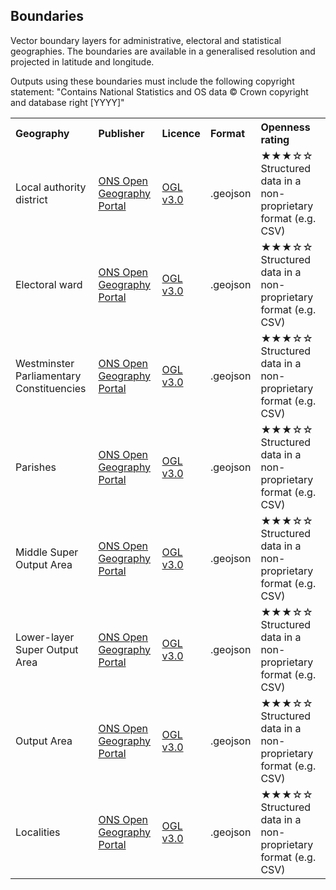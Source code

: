 ## Boundaries

Vector boundary layers for administrative, electoral and statistical geographies. The boundaries are available in a generalised resolution and projected in latitude and longitude.    

Outputs using these boundaries must include the following copyright statement: "Contains National Statistics and OS data © Crown copyright and database right [YYYY]"     

 <table>
  <tr>
    <th align="left">Geography</th>
    <th align="left">Publisher</th>
    <th align="left">Licence</th>
    <th align="left">Format</th>
    <th align="left">Openness rating</th>
  </tr>
  <tr>
    <td>Local authority district</td>
    <td><a href="https://geoportal.statistics.gov.uk/">ONS Open Geography Portal</a></td>
    <td><a href="http://www.nationalarchives.gov.uk/doc/open-government-licence/version/3/">OGL v3.0</a></td>
    <td>.geojson</td>
    <td>&#9733&#9733&#9733&#9734&#9734&nbsp; Structured data in a non-proprietary format (e.g. CSV)</td>
  </tr>
  <tr>
    <td>Electoral ward</td>
    <td><a href="https://geoportal.statistics.gov.uk/">ONS Open Geography Portal</a></td>
    <td><a href="http://www.nationalarchives.gov.uk/doc/open-government-licence/version/3/">OGL v3.0</a></td>
    <td>.geojson</td>
    <td>&#9733&#9733&#9733&#9734&#9734&nbsp; Structured data in a non-proprietary format (e.g. CSV)</td>
  </tr>
  <tr>
    <td>Westminster Parliamentary Constituencies</td>
    <td><a href="https://geoportal.statistics.gov.uk/">ONS Open Geography Portal</a></td>
    <td><a href="http://www.nationalarchives.gov.uk/doc/open-government-licence/version/3/">OGL v3.0</a></td>
    <td>.geojson</td>
    <td>&#9733&#9733&#9733&#9734&#9734&nbsp; Structured data in a non-proprietary format (e.g. CSV)</td>
  </tr>
  <tr>
    <td>Parishes</td>
    <td><a href="https://geoportal.statistics.gov.uk/">ONS Open Geography Portal</a></td>
    <td><a href="http://www.nationalarchives.gov.uk/doc/open-government-licence/version/3/">OGL v3.0</a></td>
    <td>.geojson</td>
    <td>&#9733&#9733&#9733&#9734&#9734&nbsp; Structured data in a non-proprietary format (e.g. CSV)</td>
  </tr>
  <tr>
    <td>Middle Super Output Area</td>
    <td><a href="https://geoportal.statistics.gov.uk/">ONS Open Geography Portal</a></td>
    <td><a href="http://www.nationalarchives.gov.uk/doc/open-government-licence/version/3/">OGL v3.0</a></td>
    <td>.geojson</td>
    <td>&#9733&#9733&#9733&#9734&#9734&nbsp; Structured data in a non-proprietary format (e.g. CSV)</td>
  </tr>
<tr>
    <td>Lower-layer Super Output Area</td>
    <td><a href="https://geoportal.statistics.gov.uk/">ONS Open Geography Portal</a></td>
    <td><a href="http://www.nationalarchives.gov.uk/doc/open-government-licence/version/3/">OGL v3.0</a></td>
    <td>.geojson</td>
    <td>&#9733&#9733&#9733&#9734&#9734&nbsp; Structured data in a non-proprietary format (e.g. CSV)</td>
  </tr>
<tr>
    <td>Output Area</td>
    <td><a href="https://geoportal.statistics.gov.uk/">ONS Open Geography Portal</a></td>
    <td><a href="http://www.nationalarchives.gov.uk/doc/open-government-licence/version/3/">OGL v3.0</a></td>
    <td>.geojson</td>
    <td>&#9733&#9733&#9733&#9734&#9734&nbsp; Structured data in a non-proprietary format (e.g. CSV)</td>
  </tr>
  <tr>
    <td>Localities</td>
    <td><a href="https://geoportal.statistics.gov.uk/">ONS Open Geography Portal</a></td>
    <td><a href="http://www.nationalarchives.gov.uk/doc/open-government-licence/version/3/">OGL v3.0</a></td>
    <td>.geojson</td>
    <td>&#9733&#9733&#9733&#9734&#9734&nbsp; Structured data in a non-proprietary format (e.g. CSV)</td>
  </tr>
  </table> 
